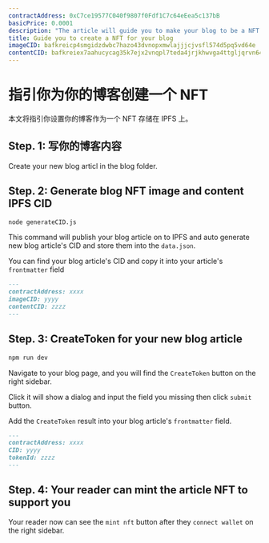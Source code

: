 ```yaml
---
contractAddress: 0xC7ce19577C040f9807f0Fdf1C7c64eEea5c137bB
basicPrice: 0.0001
description: "The article will guide you to make your blog to be a NFT that content store on IPFS.Step. 1: Write your blogCreate your new blog articl in the blog folder.Step. 2: Generate blog IPFS CIDnode generateCID.jsThis command will publish your blog article on to IPFS and auto generate new blog article's CID and store them into the data.json.You can find your blog article's CID and copy it into your article's frontmatter field"
title: Guide you to create a NFT for your blog
imageCID: bafkreicp4smgidzdwbc7hazo43dvnopxmwlajjjcjvsfl574d5pq5vd64e
contentCID: bafkreiex7aahucycag35k7ejx2vnqpl7teda4jrjkhwvga4ttgljqrvn64
---
```


# 指引你为你的博客创建一个 NFT

本文将指引你设置你的博客作为一个 NFT 存储在 IPFS 上。

## Step. 1: 写你的博客内容

Create your new blog articl in the blog folder.

## Step. 2: Generate blog NFT image and content IPFS CID

```sh
node generateCID.js
```

This command will publish your blog article on to IPFS and auto generate new blog article's CID and store them into the `data.json`.

You can find your blog article's CID and copy it into your article's `frontmatter` field

```md
---
contractAddress: xxxx
imageCID: yyyy
contentCID: zzzz
---

```

## Step. 3: CreateToken for your new blog article

```sh
npm run dev
```

Navigate to your blog page, and you will find the `CreateToken` button on the right sidebar.

Click it will show a dialog and input the field you missing then click `submit` button.

Add the `CreateToken` result into your blog article's `frontmatter` field.

```md
---
contractAddress: xxxx
CID: yyyy
tokenId: zzzz
---

```

## Step. 4: Your reader can mint the article NFT to support you

Your reader now can see the `mint nft` button after they `connect wallet` on the right sidebar.
